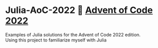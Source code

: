 # Julia-AoC-2022 🎄 [Advent of Code 2022](https://adventofcode.com/2022)
Examples of Julia solutions for the Advent of Code 2022 edition.<br>
Using this project to familiarize myself with Julia